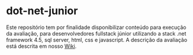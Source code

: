 # **dot-net-junior**

Este repositório tem por finalidade disponibilizar conteúdo para execução da avaliação, para desenvolvedores fullstack júnior utilizando a stack .net framework 4.5, sql server, html, css e javascript. A descrição da avaliação está descrita em nosso [Wiki](https://github.com/StallosTecnologia/dot-net-junior/wiki "Wiki").


